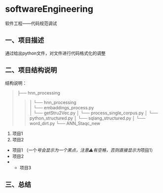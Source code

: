 # softwareEngineering
软件工程——代码规范调试
## 一、项目描述
通过给出python文件，对文件进行代码格式化的调整
## 二、项目结构说明
结构说明：
>├── hnn_processing   
>>│   └── hnn_processing  
>>│   └── embaddings_process.py  
>>│        └── getStru2Vec.py
│        └── process_single_corpus.py
│        └── python_structured.py
│        └── sqlang_structured.py
│        └── word_dirt.py
└── ANN_Staqc_new
1. 项目1
2. 项目2
* 项目1 （一个*号会显示为一个黑点，注意⚠️有空格，否则直接显示为*项目1）
* 项目2
* * 项目3
## 三、总结

